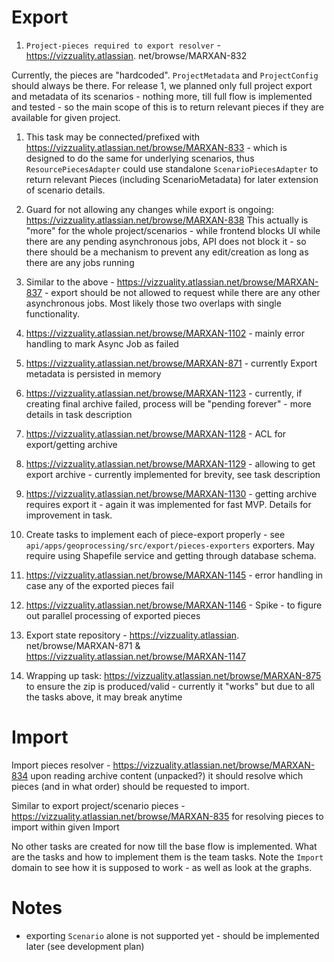 # Export 

1. `Project-pieces required to export resolver` - https://vizzuality.atlassian.
net/browse/MARXAN-832

Currently, the pieces are "hardcoded". `ProjectMetadata` and `ProjectConfig` 
should always be there. For release 1, we planned only full project export 
and metadata of its scenarios - nothing more, till full flow is implemented 
and tested - so the main scope of this is to return relevant pieces if they 
are available for given project.

1. This task may be connected/prefixed with https://vizzuality.atlassian.net/browse/MARXAN-833 - which is designed to do the same for underlying 
scenarios, thus `ResourcePiecesAdapter` could use standalone 
`ScenarioPiecesAdapter` to return relevant Pieces (including 
ScenarioMetadata) for later extension of scenario details.

2. Guard for not allowing any changes while export is ongoing:
   https://vizzuality.atlassian.net/browse/MARXAN-838
This actually is "more" for the whole project/scenarios - while frontend 
   blocks UI while there are any pending asynchronous jobs, API does not 
   block it - so there should be a mechanism to prevent any edit/creation as 
   long as there are any jobs running

3. Similar to the above -  https://vizzuality.atlassian.net/browse/MARXAN-837 - export should be not allowed to request while 
   there are any other asynchronous jobs. Most likely those two overlaps 
   with single functionality.
4. https://vizzuality.atlassian.net/browse/MARXAN-1102 - mainly error 
   handling to mark Async Job as failed 
5. https://vizzuality.atlassian.net/browse/MARXAN-871 - currently Export 
   metadata is persisted in memory
6. https://vizzuality.atlassian.net/browse/MARXAN-1123 - currently, if 
   creating final archive failed, process will be "pending forever" - more 
   details in task description
7. https://vizzuality.atlassian.net/browse/MARXAN-1128 - ACL for 
   export/getting archive
8. https://vizzuality.atlassian.net/browse/MARXAN-1129 - allowing to 
   get export archive - currently implemented for brevity, see task description 
9. https://vizzuality.atlassian.net/browse/MARXAN-1130 - getting archive 
   requires export it - again it was implemented for fast MVP. Details for 
   improvement in task.
10. Create tasks to implement each of piece-export properly - see 
    `api/apps/geoprocessing/src/export/pieces-exporters` exporters. May 
    require using Shapefile service and getting through database schema. 
11. https://vizzuality.atlassian.net/browse/MARXAN-1145 - error handling in 
    case any of the exported pieces fail
12. https://vizzuality.atlassian.net/browse/MARXAN-1146 - Spike - to figure 
    out parallel processing of exported pieces
13. Export state repository - https://vizzuality.atlassian.
	net/browse/MARXAN-871 & https://vizzuality.atlassian.net/browse/MARXAN-1147

14. Wrapping up task:
https://vizzuality.atlassian.net/browse/MARXAN-875 to ensure the zip is 
    produced/valid - currently it "works" but due to  all the tasks above, it 
    may break anytime

# Import

Import pieces resolver - https://vizzuality.atlassian.net/browse/MARXAN-834
upon reading archive content (unpacked?) it should resolve which pieces (and 
in what order) should be requested to import.

Similar to export project/scenario pieces - https://vizzuality.atlassian.net/browse/MARXAN-835 for resolving pieces to import within given Import

No other tasks are created for now till the base flow is implemented. What 
are the tasks and how to implement them is the team tasks. Note the `Import` 
domain to see how it is supposed to work - as well as look at the graphs.

# Notes 
* exporting `Scenario` alone is not supported yet - should be implemented 
  later (see development plan)
